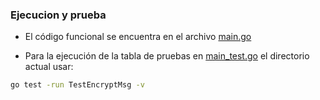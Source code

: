 ### Ejecucion y prueba

* El código funcional se encuentra en el archivo [main.go](./main.go)

* Para la ejecución de la tabla de pruebas en [main_test.go](./main_test.go) el directorio actual usar:

```sh
go test -run TestEncryptMsg -v
```